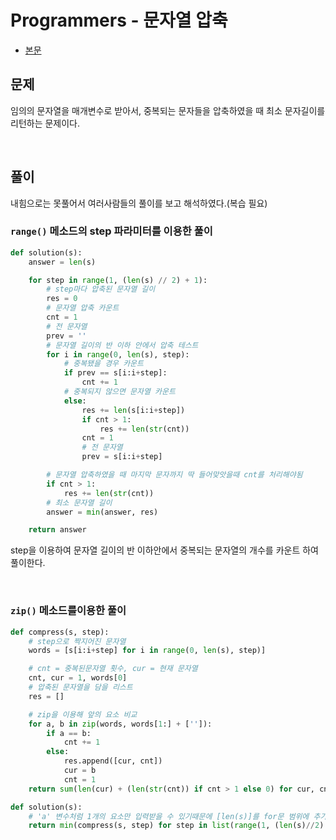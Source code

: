 # Programmers - 문자열 압축

- [본문](https://programmers.co.kr/learn/courses/30/lessons/60057?language=python3)

## 문제

임의의 문자열을 매개변수로 받아서, 중복되는 문자들을 압축하였을 때 최소 문자길이를 리턴하는 문제이다.

<br>

## 풀이

내힘으로는 못풀어서 여러사람들의 풀이를 보고 해석하였다.(복습 필요)

### `range()` 메소드의 step 파라미터를 이용한 풀이

```python
def solution(s):
    answer = len(s)

    for step in range(1, (len(s) // 2) + 1):
        # step마다 압축된 문자열 길이
        res = 0
        # 문자열 압축 카운트
        cnt = 1
        # 전 문자열
        prev = ''
        # 문자열 길이의 반 이하 안에서 압축 테스트
        for i in range(0, len(s), step):
            # 중복됐을 경우 카운트
            if prev == s[i:i+step]:
                cnt += 1
            # 중복되지 않으면 문자열 카운트
            else:
                res += len(s[i:i+step])
                if cnt > 1:
                    res += len(str(cnt))
                cnt = 1
                # 전 문자열
                prev = s[i:i+step]

        # 문자열 압축하였을 때 마지막 문자까지 딱 들어맞앗을때 cnt를 처리해야됨
        if cnt > 1:
            res += len(str(cnt))
        # 최소 문자열 길이
        answer = min(answer, res)

    return answer
```

step을 이용하여 문자열 길이의 반 이하안에서 중복되는 문자열의 개수를 카운트 하여 풀이한다.

<br>

### `zip()` 메소드를이용한 풀이

```python
def compress(s, step):
    # step으로 짝지어진 문자열
    words = [s[i:i+step] for i in range(0, len(s), step)]

    # cnt = 중복된문자열 횟수, cur = 현재 문자열
    cnt, cur = 1, words[0]
    # 압축된 문자열을 담을 리스트
    res = []

    # zip을 이용해 앞의 요소 비교
    for a, b in zip(words, words[1:] + ['']):
        if a == b:
            cnt += 1
        else:
            res.append([cur, cnt])
            cur = b
            cnt = 1
    return sum(len(cur) + (len(str(cnt)) if cnt > 1 else 0) for cur, cnt in res)

def solution(s):
    # 'a' 변수처럼 1개의 요소만 입력받을 수 있기때문에 [len(s)]를 for문 범위에 추가
    return min(compress(s, step) for step in list(range(1, (len(s)//2) + 1)) + [len(s)])
```